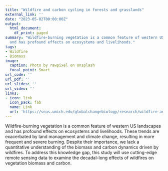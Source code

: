 ```yaml
---
title: "Wildfire and carbon cycling in forests and grasslands"
external_link: ''
date: "2023-05-02T00:00:00Z"
output:
  html_document:
    df_print: paged
summary: "Wildfire-burning vegetation is a common feature of western US landscapes
  and has profound effects on ecosystems and livelihoods."
tags:
- Wildfire
- Biomass
image:
  caption: Photo by rawpixel on Unsplash
  focal_point: Smart
url_code: ''
url_pdf: ''
url_slides: ''
url_video: ''
links:
- icon: link
  icon_pack: fab
  name: Link
  url: 'https://seas.umich.edu/globalchangebiology/research/wildfire-and-carbon-cycling'
---
```


Wildfire-burning vegetation is a common feature of western US landscapes and has profound effects on ecosystems and livelihoods. These trends are exacerbated by land management and climate change, resulting in more frequent and severe burning. Despite their importance, we lack a quantitative understanding of the biomass and carbon dynamics driven by wildfires. To address this knowledge gap, this study will use cutting-edge remote sensing data to examine the decadal-long effects of wildfires on vegetation biomass and carbon.